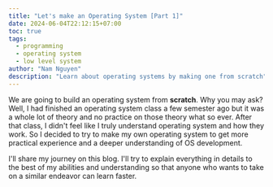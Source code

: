 ```yaml
---
title: "Let's make an Operating System [Part 1]"
date: 2024-06-04T22:12:15+07:00
toc: true
tags:
  - programming
  - operating system
  - low level system
author: "Nam Nguyen"
description: "Learn about operating systems by making one from scratch"
---
```


We are going to build an operating system from **scratch**. Why you may ask? Well, I had finished an operating system class a few semester ago but it was a whole lot of theory and no practice on those theory what so ever. After that class, I didn't feel like I truly understand operating system and how they work. So I decided to try to make my own operating system to get more practical experience and a deeper understanding of OS development.

I'll share my journey on this blog. I'll try to explain everything in details to the best of my abilities and understanding so that anyone who wants to take on a similar endeavor can learn faster.
